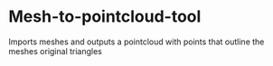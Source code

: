 # Mesh-to-pointcloud-tool
Imports meshes and outputs a pointcloud with points that outline the meshes original triangles

